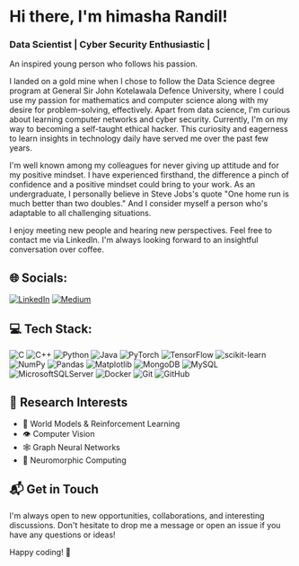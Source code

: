 # Hi there, I'm himasha Randil! 
<h3 align="left">Data Scientist | Cyber Security Enthusiastic | </h3>

An inspired young person who follows his passion.

I landed on a gold mine when I chose to follow the Data Science degree program at General Sir John Kotelawala Defence University, where I could use my passion for mathematics and computer science along with my desire for problem-solving, effectively. Apart from data science, I'm curious about learning computer networks and cyber security. Currently, I'm on my way to becoming a self-taught ethical hacker. This curiosity and eagerness to learn insights in technology daily have served me over the past few years.

I'm well known among my colleagues for never giving up attitude and for my positive mindset. I have experienced firsthand, the difference a pinch of confidence and a positive mindset could bring to your work. As an undergraduate, I personally believe in Steve Jobs's quote "One home run is much better than two doubles." And I consider myself a person who's adaptable to all challenging situations. 

I enjoy meeting new people and hearing new perspectives. Feel free to contact me via LinkedIn. I'm always looking forward to an insightful conversation over coffee.


## 🌐 Socials:
[![LinkedIn](https://img.shields.io/badge/LinkedIn-0077B5?style=for-the-badge&logo=linkedin&logoColor=white)](https://linkedin.com/in/himasha-randil)
[![Medium](https://img.shields.io/badge/Medium-12100E?style=for-the-badge&logo=medium&logoColor=white)](https://medium.com/@YourUsername)

## 💻 Tech Stack:
![C](https://img.shields.io/badge/C-00599C?style=for-the-badge&logo=c&logoColor=white)
![C++](https://img.shields.io/badge/C++-00599C?style=for-the-badge&logo=c%2B%2B&logoColor=white)
![Python](https://img.shields.io/badge/Python-3776AB?style=for-the-badge&logo=python&logoColor=white)
![Java](https://img.shields.io/badge/Java-ED8B00?style=for-the-badge&logo=openjdk&logoColor=white)
![PyTorch](https://img.shields.io/badge/PyTorch-EE4C2C?style=for-the-badge&logo=pytorch&logoColor=white)
![TensorFlow](https://img.shields.io/badge/TensorFlow-FF6F00?style=for-the-badge&logo=tensorflow&logoColor=white)
![scikit-learn](https://img.shields.io/badge/scikit--learn-%23F7931E.svg?style=for-the-badge&logo=scikit-learn&logoColor=white)
![NumPy](https://img.shields.io/badge/numpy-%23013243.svg?style=for-the-badge&logo=numpy&logoColor=white)
![Pandas](https://img.shields.io/badge/pandas-%23150458.svg?style=for-the-badge&logo=pandas&logoColor=white)
![Matplotlib](https://img.shields.io/badge/Matplotlib-%23ffffff.svg?style=for-the-badge&logo=Matplotlib&logoColor=black)
![MongoDB](https://img.shields.io/badge/MongoDB-%234ea94b.svg?style=for-the-badge&logo=mongodb&logoColor=white)
![MySQL](https://img.shields.io/badge/mysql-%2300f.svg?style=for-the-badge&logo=mysql&logoColor=white)
![MicrosoftSQLServer](https://img.shields.io/badge/Microsoft%20SQL%20Server-CC2927?style=for-the-badge&logo=microsoft%20sql%20server&logoColor=white)
![Docker](https://img.shields.io/badge/docker-%230db7ed.svg?style=for-the-badge&logo=docker&logoColor=white)
![Git](https://img.shields.io/badge/git-%23F05033.svg?style=for-the-badge&logo=git&logoColor=white)
![GitHub](https://img.shields.io/badge/github-%23121011.svg?style=for-the-badge&logo=github&logoColor=white)

## 🔬 Research Interests
- 🧠 World Models & Reinforcement Learning
- 👁️ Computer Vision
- 🕸️ Graph Neural Networks 
- 🔄 Neuromorphic Computing


## 📬 Get in Touch
I'm always open to new opportunities, collaborations, and interesting discussions. Don't hesitate to drop me a message or open an issue if you have any questions or ideas!

Happy coding! 🚀
